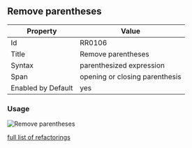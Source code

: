 ## Remove parentheses

Property | Value
--- | ---
Id|RR0106
Title|Remove parentheses
Syntax|parenthesized expression
Span|opening or closing parenthesis
Enabled by Default|yes

### Usage

![Remove parentheses](../../images/refactorings/RemoveParentheses.png)

[full list of refactorings](Refactorings.md)